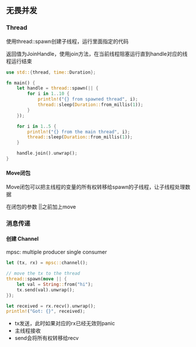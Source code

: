 ## 无畏并发

### Thread

使用thread::spawn创建子线程，运行里面指定的代码

返回值为JoinHandle，使用join方法，在当前线程阻塞运行直到handle对应的线程运行结束

```rust
use std::{thread, time::Duration};

fn main() {
    let handle = thread::spawn(|| {
        for i in 1..10 {
            println!("{} from spawned thread", i);
            thread::sleep(Duration::from_millis(1));
        }
    });

    for i in 1..5 {
        println!("{} from the main thread", i);
        thread::sleep(Duration::from_millis(1));
    }

    handle.join().unwrap();
}

```

#### Move闭包

Move闭包可以把主线程的变量的所有权转移给spawn的子线程，让子线程处理数据

在闭包的参数 ||之前加上move



### 消息传递

#### 创建 Channel

mpsc: multiple producer single consumer

```rust
let (tx, rx) = mpsc::channel();

// move the tx to the thread
thread::spawn(move || {
    let val = String::from("hi");
    tx.send(val).unwrap();
});

let received = rx.recv().unwrap();
println!("Got: {}", received);
```

- tx发送，此时如果对应的rx已经无效则panic
- 主线程接收
- send会将所有权转移给recv